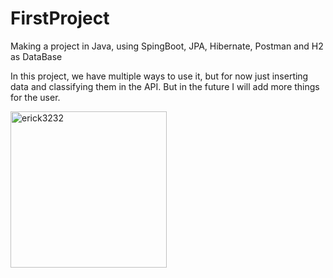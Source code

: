 # FirstProject
Making a project in Java, using SpingBoot, JPA, Hibernate, Postman and H2 as DataBase


In this project, we have multiple ways to use it, but for now just inserting data and classifying them in the API. 
But in the future I will add more things for the user.

<p><img align="left" src="https://viewer.diagrams.net/?tags=%7B%7D&highlight=0000ff&edit=_blank&layers=1&nav=1#G121CwJxdRHibhFYDVzyzL9o6SQd_7RvQH" alt="erick3232"  width="250" /></p>
